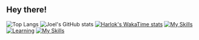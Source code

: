 ## Hey there! ##
![Top Langs](https://github-readme-stats.vercel.app/api/top-langs/?username=Jeoml&layout=compact)
![Joel's GitHub stats](https://github-readme-stats.vercel.app/api?username=Jeoml&show_icons=true)
[![Harlok's WakaTime stats](https://github-readme-stats.vercel.app/api/wakatime?username=Jeoml)](https://github.com/anuraghazra/github-readme-stats)
[![My Skills](https://skillicons.dev/iconsi=js,html,css,java,python,c,cpp,figma,php,react,redux,bootstrap,nodejs,nextjs,tailwindcss,postman,mysql)](https://skillicons.dev)
[![Learning](https://skillicons.dev/iconsi=zod,mongodb,express,typescript,vue)](https://skillicons.dev)
[![My Skills](https://skillicons.dev/icons?i=js,html,css,java,python,c,cpp,figma,php,react,redux,bootstrap,nodejs,nextjs,tailwindcss,postman,flutter&perline=8)](https://skillicons.dev)
